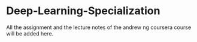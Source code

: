 # Deep-Learning-Specialization
All the assignment and the lecture notes of the andrew ng coursera course will be added here.
